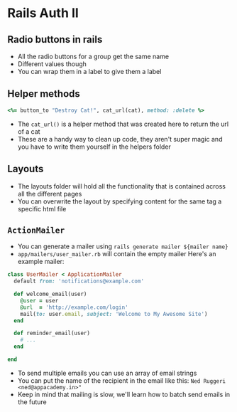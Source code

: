 # Rails Auth II
## Radio buttons in rails
- All the radio buttons for a group get the same name
- Different values though
- You can wrap them in a label to give them a label
## Helper methods
```ruby
<%= button_to "Destroy Cat!", cat_url(cat), method: :delete %>
```
  - The `cat_url()` is a helper method that was created here to return the url of a cat
- These are a handy way to clean up code, they aren't super magic and you have to write them yourself in the helpers folder
## Layouts
- The layouts folder will hold all the functionality that is contained across all the different pages
- You can overwrite the layout by specifying content for the same tag a specific html file
## `ActionMailer`
- You can generate a mailer using `rails generate mailer ${mailer name}`
- `app/mailers/user_mailer.rb` will contain the empty mailer
Here's an example mailer:
```ruby
class UserMailer < ApplicationMailer
  default from: 'notifications@example.com'

  def welcome_email(user)
    @user = user
    @url  = 'http://example.com/login'
    mail(to: user.email, subject: 'Welcome to My Awesome Site')
  end

  def reminder_email(user)
    # ...
  end

end
```
- To send multiple emails you can use an array of email strings
- You can put the name of the recipient in the email like this: `Ned Ruggeri <ned@appacademy.in>"`
- Keep in mind that mailing is slow, we'll learn how to batch send emails in the future
